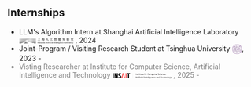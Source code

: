 <!-- ## Internships -->
<h2 id="internships">
  Internships
</h2>
<ul style="margin:0 0 5px;">
  <li>LLM's Algorithm Intern at Shanghai Artificial Intelligence Laboratory <img class="mini-img"  src="images/pjlab-logo.png" style="vertical-align: middle;" alt="Logo" width="110"> , 2024</li>
  <li>Joint-Program / Visiting Research Student at Tsinghua University <img class="mini-img"  src="images/tsinghua-logo.png" style="vertical-align: middle;" alt="Logo" width="20">, 2023 - </li>
  <li style="color: gray;">Visting Researcher at Institute for Computer Science, Artificial Intelligence and Technology <img class="mini-img"  src="images/insait-logo.png" style="vertical-align: middle;" alt="Logo" width="120"> , 2025 - </li>
</ul>
